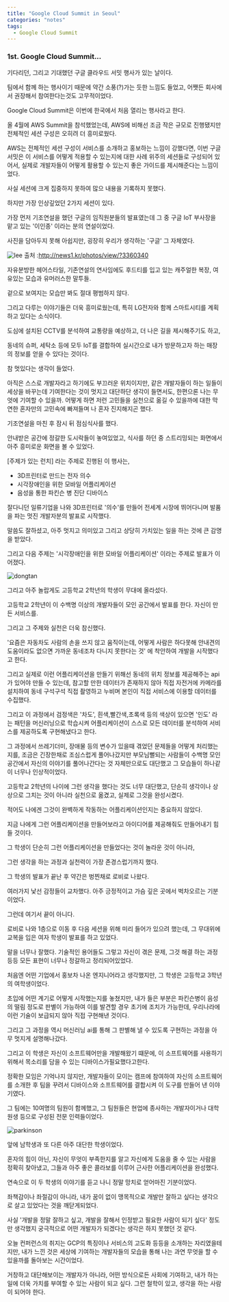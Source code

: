 ```yaml
---
title: "Google Cloud Summit in Seoul"
categories: "notes"
tags:
  - Google Cloud Summit
---
```


### 1st. Google Cloud Summit...

기다리던, 그리고 기대했던 구글 클라우드 서밋 행사가 있는 날이다.

팀에서 함께 하는 행사이기 때문에 약간 소풍(?)가는 듯한 느낌도 들었고, 어쨋든 회사에서 권장해서 참여한다는것도 고무적이었다.

Google Cloud Summit은 이번에 한국에서 처음 열리는 행사라고 한다.

올 4월에 AWS Summit을 참석했었는데, AWS에 비해선 조금 작은 규모로 진행됐지만 전체적인 세션 구성은 오히려 더 흥미로웠다.

AWS는 전체적인 세션 구성이 서비스를 소개하고 홍보하는 느낌이 강했다면, 이번 구글 서밋은 이 서비스를 어떻게 적용할 수 있는지에 대한 사례 위주의 세션들로 구성되어 있어서, 실제로 개발자들이 어떻게 활용할 수 있는지 좋은 가이드를 제시해준다는 느낌이었다.

사실 세션에 크게 집중하지 못하여 많으 내용을 기록하지 못했다.

하지만 가장 인상깊었던 2가지 세션이 있다.

가장 먼저 기조연설을 했던 구글의 임직원분들의 발표였는데 그 중 구글 IoT 부사장을 맡고 있는 '이인종' 이라는 분의 연설이었다.

사진을 담아두지 못해 아쉽지만, 굉장히 우리가 생각하는 '구글' 그 자체였다.

![lee](/assets/images/notes/181025/lee.jpg)
출처 :http://news1.kr/photos/view/?3360340

자유분방한 헤어스타일, 기존연설의 연사임에도 후드티를 입고 있는 캐주얼한 복장, 여유있는 모습과 유머러스한 말투들.

겉으로 보여지는 모습만 봐도 절대 평범하지 않다.

그리고 다루는 이야기들은 더욱 흥미로웠는데, 특히 LG전자와 함께 스마트시티를 계획하고 있다는 소식이다.

도심에 설치된 CCTV를 분석하여 교통량을 예상하고, 더 나은 길을 제시해주기도 하고,

동네의 슈퍼, 세탁소 등에 모두 IoT를 결합하여 실시간으로 내가 방문하고자 하는 매장의 정보를 얻을 수 있다는 것이다.

참 멋있다는 생각이 들었다.

아직은 스스로 개발자라고 하기에도 부끄러운 위치이지만, 같은 개발자들이 하는 일들이 세상을 바꾸는데 기여한다는 것이 멋지고 대단하단 생각이 들면서도, 한편으론 나는 무엇에 기여할 수 있을까. 어떻게 하면 저런 고민들을 실천으로 옮길 수 있을까에 대한 막연한 혼자만의 고민속에 빠져들며 나 혼자 진지해지곤 했다.

기조연설을 마친 후 잠시 뒤 점심식사를 했다.

안내받은 공간에 정갈한 도시락들이 놓여있었고, 식사를 하던 중 스트리밍되는 화면에서 아주 흥미로운 화면을 볼 수 있었다.

[주제가 있는 런치] 라는 주제로 진행된 이 행사는, 

- 3D프린터로 만드는 전자 의수
- 시각장애인을 위한 모바일 어플리케이션
- 음성을 통한 파킨슨 병 진단 디바이스

잘다니던 일류기업을 나와 3D프린터로 '의수'를 만들어 전세계 시장에 뛰어다니며 발품을 파는 멋진 개발자분의 발표로 시작했다.

말씀도 잘하셨고, 아주 멋지고 의미있고 그리고 상당히 가치있는 일을 하는 것에 큰 감명을 받았다.

그리고 다음 주제는 '시각장애인을 위한 모바일 어플리케이션' 이라는 주제로 발표가 이어졌다.

![dongtan](/assets/images/notes/181025/dongtan.jpeg)

그리고 아주 놀랍게도 고등학교 2학년의 학생이 무대에 올라섰다.

고등학교 2학년이 이 수백명 이상의 개발자들이 모인 공간에서 발표를 한다. 자신이 만든 서비스를.

그리고 그 주제와 실천은 더욱 참신했다.

'요즘은 자동차도 사람의 손을 쓰지 않고 움직이는데, 어떻게 사람은 하다못해 안내견의 도움이라도 없으면 가까운 동네조차 다니지 못한다는 것' 에 착안하여 개발을 시작했다고 한다.

그리고 실제로 이런 어플리케이션을 만들기 위해선 동네의 위치 정보를 제공해주는 api가 있어야 만들 수 있는데, 참고할 만한 데이터가 존재하지 않아 직접 자전거에 카메라를 설치하여 동네 구석구석 직접 촬영하고 누비며 본인이 직접 서비스에 이용할 데이터를 수집했다.

그리고 이 과정에서 검정색은 '차도', 흰색,빨간색,초록색 등의 색상이 있으면 '인도' 라는 패턴을 머신러닝으로 학습시켜 어플리케이션이 스스로 모든 데이터를 분석하여 서비스를 제공하도록 구현해냈다고 한다.

그 과정에서 쓰레기더미, 장애물 등의 변수가 있을때 겪었던 문제들을 어떻게 처리했는지를, 조금은 긴장한채로 조심스럽게 풀어나갔지만 부모님뻘되는 사람들이 수백명 모인 공간에서 자신의 이야기를 풀어나간다는 것 자체만으로도 대단했고 그 모습들이 하나같이 너무나 인상적이었다.

고등학교 2학년의 나이에 그런 생각을 했다는 것도 너무 대단했고, 단순히 생각이나 상상으로 그치는 것이 아니라 실천으로 옮겼고, 실제로 그것을 완성시켰다.

적어도 나에겐 그것이 완벽하게 작동하는 어플리케이션인지는 중요하지 않았다.

지금 나에게 그런 어플리케이션을 만들어보라고 아이디어를 제공해줘도 만들어내기 힘들 것이다.

그 학생이 단순히 그런 어플리케이션을 만들었다는 것이 놀라운 것이 아니라, 

그런 생각을 하는 과정과 실천력이 가장 존경스럽기까지 했다.

그 학생의 발표가 끝난 후 약간은 벙찐채로 로비로 나왔다.

여러가지 낯선 감정들이 교차했다. 아주 긍정적이고 가슴 깊은 곳에서 벅차오르는 기분이었다.

그런데 여기서 끝이 아니다.

로비로 나와 1층으로 이동 후 다음 세션을 위해 미리 들어가 있으려 했는데, 그 무대위에 교복을 입은 여자 학생이 발표를 하고 있었다.

말을 너무나 잘했다. 기술적인 용어들도 그렇고 자신이 겪은 문제, 그것 해결 하는 과정 등등 모든 표현이 너무나 정갈하고 정리되어있었다.

처음엔 어떤 기업에서 홍보차 나온 엔지니어라고 생각했지만, 그 학생은 고등학교 3학년의 여학생이었다.

초입에 어떤 계기로 어떻게 시작했는지를 놓쳤지만, 내가 들은 부분은 파킨슨병이 음성의 떨림 정도로 판별이 가능하여 이를 발견할 경우 초기에 조치가 가능한데, 우리나라에 이런 기술이 보급되지 않아 직접 구현해낸 것이다.

그리고 그 과정을 역시 머신러닝 ai를 통해 그 판별해 낼 수 있도록 구현하는 과정을 아무 멋지게 설명해나갔다.

그리고 이 학생은 자신이 소프트웨어만을 개발해왔기 떄문에, 이 소프트웨어를 사용하기 위해서 목소리를 담을 수 있는 디바이스가필요했다고한다.

정확한 모임은 기억나지 않지만, 개발자들이 모이는 캠프에 참여하여 자신의 소프트웨어를 소개한 후 팀을 꾸려서 디바이스와 소프트웨어를 결합시켜 이 도구를 만들어 낸 이야기였다.

그 팀에는 10여명의 팀원이 함께했고, 그 팀원들은 현업에 종사하는 개발자이거나 대학원생 등으로 구성된 전문 인력들이었다.

![parkinson](/assets/images/notes/181025/parkinson.jpeg)

앞에 남학생과 또 다른 아주 대단한 학생이었다.

혼자의 힘이 아닌, 자신이 무엇이 부족한지를 알고 자신에게 도움을 줄 수 있는 사람을 정확히 찾아냈고, 그들과 아주 좋은 콜라보를 이루어 근사한 어플리케이션을 완성했다.

연속으로 이 두 학생의 이야기를 듣고 나니 정말 망치로 얻어마진 기분이었다.

좌책감이나 좌절감이 아니라, 내가 꿈이 없이 맹목적으로 개발만 잘하고 싶다는 생각으로 살고 있었다는 것을 깨닫게되었다.

사실 '개발을 정말 잘하고 싶고, 개발을 잘해서 인정받고 필요한 사람이 되기 싶다' 정도만 생각했지 궁극적으로 어떤 개발자가 되겠다는 생각은 하지 못했던 것 같다.

오늘 컨퍼런스의 취지는 GCP의 특징이나 서비스의 고도화 등등을 소개하는 자리였을테지만, 내가 느낀 것은 세상에 기여하는 개발자들의 모습을 통해 나는 과연 무엇을 할 수 있을까를 돌아보는 시간이었다.

거창하고 대단해보이는 개발자가 아니라, 어떤 방식으로든 사회에 기여하고, 내가 하는 일에 더욱 가치를 부여할 수 있는 사람이 되고 싶다. 그런 철학이 있고, 생각을 하는 사람이 되어야 한다.

